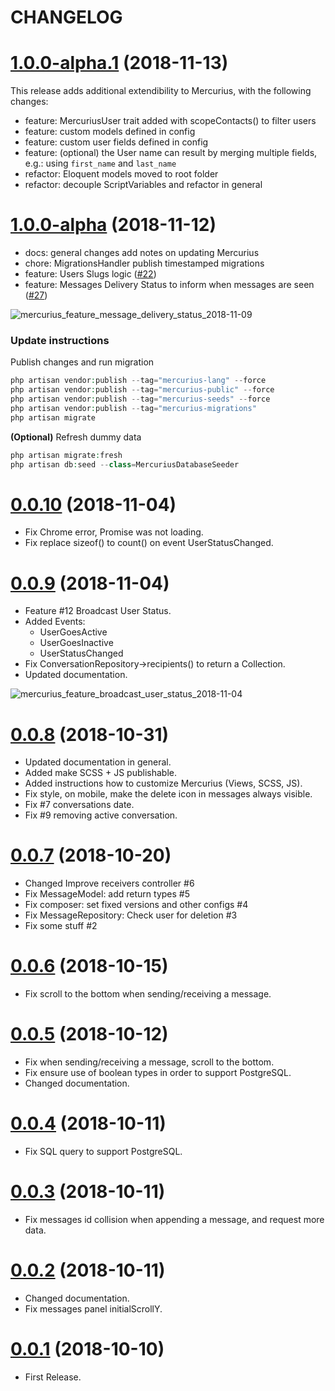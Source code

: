 # CHANGELOG

<a name="1.0.0-alpha.1"></a>
# [1.0.0-alpha.1](https://github.com/launcher-host/mercurius/releases/tag/1.0.0-alpha.1) (2018-11-13)

This release adds additional extendibility to Mercurius, with the following changes:

- feature: MercuriusUser trait added with scopeContacts() to filter users
- feature: custom models defined in config
- feature: custom user fields defined in config
- feature: (optional) the User name can result by merging multiple fields, e.g.: using `first_name` and `last_name`
- refactor: Eloquent models moved to root folder
- refactor: decouple ScriptVariables and refactor in general


<a name="1.0.0-alpha"></a>
# [1.0.0-alpha](https://github.com/launcher-host/mercurius/releases/tag/1.0.0-alpha) (2018-11-12)

- docs: general changes add notes on updating Mercurius
- chore: MigrationsHandler publish timestamped migrations
- feature: Users Slugs logic ([#22](https://github.com/launcher-host/mercurius/issues/22))
- feature: Messages Delivery Status to inform when messages are seen ([#27](https://github.com/launcher-host/mercurius/issues/27))

![mercurius_feature_message_delivery_status_2018-11-09](https://user-images.githubusercontent.com/34574/48246723-7171c780-e3e8-11e8-8355-6af23d425d64.gif)


### Update instructions
Publish changes and run migration
```php
php artisan vendor:publish --tag="mercurius-lang" --force
php artisan vendor:publish --tag="mercurius-public" --force
php artisan vendor:publish --tag="mercurius-seeds" --force
php artisan vendor:publish --tag="mercurius-migrations"
php artisan migrate
```

**(Optional)** Refresh dummy data
```php
php artisan migrate:fresh
php artisan db:seed --class=MercuriusDatabaseSeeder
```


# [0.0.10](https://github.com/launcher-host/mercurius/releases/tag/0.0.10) (2018-11-04)
- Fix Chrome error, Promise was not loading.
- Fix replace sizeof() to count() on event UserStatusChanged.

# [0.0.9](https://github.com/launcher-host/mercurius/releases/tag/0.0.9) (2018-11-04)
- Feature #12 Broadcast User Status.
- Added Events:
    * UserGoesActive
    * UserGoesInactive
    * UserStatusChanged
- Fix ConversationRepository->recipients() to return a Collection.
- Updated documentation.

![mercurius_feature_broadcast_user_status_2018-11-04](https://user-images.githubusercontent.com/34574/47960355-1576ff80-dff2-11e8-8e33-43ba6d4a3eab.gif)

# [0.0.8](https://github.com/launcher-host/mercurius/releases/tag/0.0.8) (2018-10-31)
- Updated documentation in general.
- Added make SCSS + JS publishable.
- Added instructions how to customize Mercurius (Views, SCSS, JS).
- Fix style, on mobile, make the delete icon in messages always visible.
- Fix #7 conversations date.
- Fix #9 removing active conversation.


# [0.0.7](https://github.com/launcher-host/mercurius/releases/tag/0.0.7) (2018-10-20)
- Changed Improve receivers controller #6
- Fix MessageModel: add return types #5
- Fix composer: set fixed versions and other configs #4
- Fix MessageRepository: Check user for deletion #3
- Fix some stuff #2


# [0.0.6](https://github.com/launcher-host/mercurius/releases/tag/0.0.6) (2018-10-15)
- Fix scroll to the bottom when sending/receiving a message.


# [0.0.5](https://github.com/launcher-host/mercurius/releases/tag/0.0.5) (2018-10-12)
- Fix when sending/receiving a message, scroll to the bottom.
- Fix ensure use of boolean types in order to support PostgreSQL.
- Changed documentation.


# [0.0.4](https://github.com/launcher-host/mercurius/releases/tag/0.0.4) (2018-10-11)
- Fix SQL query to support PostgreSQL.


# [0.0.3](https://github.com/launcher-host/mercurius/releases/tag/0.0.3) (2018-10-11)
- Fix messages id collision when appending a message, and request more data.


# [0.0.2](https://github.com/launcher-host/mercurius/releases/tag/0.0.2) (2018-10-11)
- Changed documentation.
- Fix messages panel initialScrollY.


# [0.0.1](https://github.com/launcher-host/mercurius/releases/tag/0.0.1) (2018-10-10)
- First Release.
